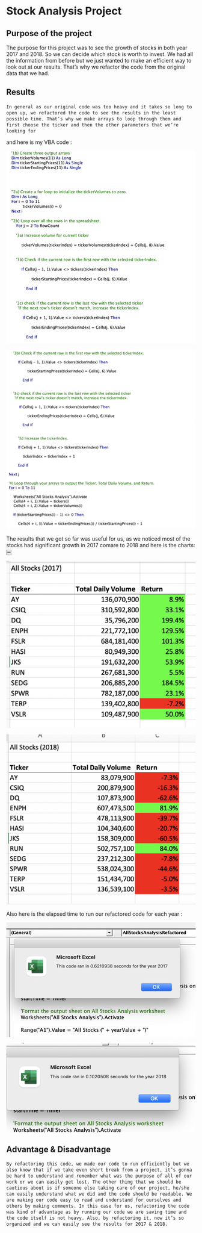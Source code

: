# Stock Analysis Project


## Purpose of the project
The purpose for this project was to see the growth of stocks in both year 2017 and 2018. So we can decide which stock is worth to invest. We had all the information from before but we just wanted to make an efficient way to look out at our results. That’s why we refactor the code from the original data that we had. 
  
  
## Results
	In general as our original code was too heavy and it takes so long to open up, we refactored the code to see the results in the least possible time. That’s why we make arrays to loop through them and first choose the ticker and then the other parameters that we’re looking for 
and here is my VBA code :


![vba1](/resources/vba1.png)

![vba2](/resources/vba2.png)

The results that we got so far was useful for us, as we noticed most of the stocks had significant growth in 2017 comare to 2018 and here is the charts:￼

![2017chart](/resources/2017chart.png)

![2018chart](/resources/2018chart.png)

Also here is the elapsed time to run our refactored code for each year :

![time2017](/resources/time2017.png)

![time2018](/resources/time2018.png)


## Advantage & Disadvantage
	By refactoring this code, we made our code to run efficiently but we also know that if we take even short break from a project, it’s gonna be hard to understand and remember what was the purpose of all of our work or we can easily get lost. The other thing that we should be cautious about is if someone else taking care of our project, he/she can easily understand what we did and the code should be readable. We are making our code easy to read and understand for ourselves and others by making comments. In this case for us, refactoring the code was kind of advantage as by running our code we are saving time and the code itself is not heavy. Also, by refactoring it, now it’s so organized and we can easily see the results for 2017 & 2018.  

